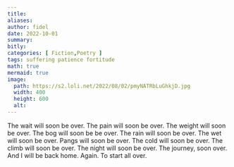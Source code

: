 ```yaml
---
title:
aliases:
author: fidel
date: 2022-10-01
summary: 
bitly: 
categories: [ Fiction,Poetry ]
tags: suffering patience fortitude
math: true
mermaid: true
image:
  path: https://s2.loli.net/2022/08/02/pmyNATRbLuGhkjD.jpg
  width: 400 
  height: 600 
  alt:
---
```


<!---Saturday 01 October 2022--->


The wait will soon be over.
The pain will soon be over. 
The weight will soon be over.
The bog will soon be be over.
The rain will soon be over.
The wet will soon be over.
Pangs will soon be over.
The cold will soon be over.
The climb will soon be over.
The night will soon be over.
The journey, soon over.
And I will be back home.
Again.
To start all over.
